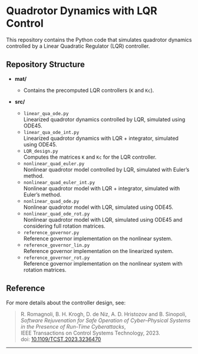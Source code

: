 # Quadrotor Dynamics with LQR Control

This repository contains the Python code that simulates quadrotor dynamics controlled by a Linear Quadratic Regulator (LQR) controller.  

## Repository Structure

- **mat/**
  - Contains the precomputed LQR controllers (`K` and `Kc`).

- **src/**
  - `linear_qua_ode.py`  
    Linearized quadrotor dynamics controlled by LQR, simulated using ODE45.
  - `linear_qua_ode_int.py`  
    Linearized quadrotor dynamics with LQR + integrator, simulated using ODE45.
  - `LQR_design.py`  
    Computes the matrices `K` and `Kc` for the LQR controller.
  - `nonlinear_quad_euler.py`  
    Nonlinear quadrotor model controlled by LQR, simulated with Euler’s method.
  - `nonlinear_quad_euler_int.py`  
    Nonlinear quadrotor model with LQR + integrator, simulated with Euler’s method.
  - `nonlinear_quad_ode.py`  
    Nonlinear quadrotor model with LQR, simulated using ODE45.
  - `nonlinear_quad_ode_rot.py`  
    Nonlinear quadrotor model with LQR, simulated using ODE45 and considering full rotation matrices.
  - `reference_governor.py`  
    Reference governor implementation on the nonlinear system.
  - `reference_governor_lin.py`  
    Reference governor implementation on the linearized system.
  - `reference_governor_rot.py`  
    Reference governor implementation on the nonlinear system with rotation matrices.

## Reference

For more details about the controller design, see:  

> R. Romagnoli, B. H. Krogh, D. de Niz, A. D. Hristozov and B. Sinopoli,  
> *Software Rejuvenation for Safe Operation of Cyber–Physical Systems in the Presence of Run-Time Cyberattacks*,  
> IEEE Transactions on Control Systems Technology, 2023.  
> doi: [10.1109/TCST.2023.3236470](https://doi.org/10.1109/TCST.2023.3236470)  

---
